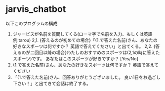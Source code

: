 # jarvis_chatbot
以下このプログラムの構成

1. ジャービスが名前を質問してくる(ローマ字で名前を入力、もしくは英語 例:tarou)
2,1. {答えるのが初めての場合}「(1.で答えた名前)さん、あなたの好きなスポーツは何ですか？ 英語で答えてください」と出てくる。
2,2. {答えるのが二回目以降の場合}わたしのおすすめのスポーツは(2,1の時に答えたスポーツ)です。 あなたはこのスポーツが好きですか？ [Yes/No]
3. (1.で答えた名前)さん、あなたの好きなスポーツは何ですか？ 英語で答えてください
4. 「(1.で答えた名前)さん、回答ありがとうございました。 良い1日をお過ごし下さい！」と出てきて会話は終了する。               
